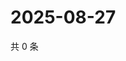 # 2025-08-27

共 0 条

<!-- BEGIN ZHIHUQUESTIONS -->
<!-- 最后更新时间 Wed Aug 27 2025 00:13:44 GMT+0800 (China Standard Time) -->

<!-- END ZHIHUQUESTIONS -->
